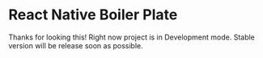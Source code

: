 # React Native Boiler Plate

Thanks for looking this!
Right now project is in Development mode.
Stable version will be release soon as possible.
